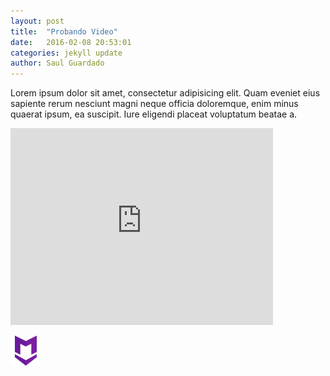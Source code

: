 ```yaml
---
layout: post
title:  "Probando Video"
date:   2016-02-08 20:53:01
categories: jekyll update
author: Saul Guardado
---
```


Lorem ipsum dolor sit amet, consectetur adipisicing elit. Quam eveniet eius sapiente rerum nesciunt magni neque officia doloremque, enim minus quaerat ipsum, ea suscipit. Iure eligendi placeat voluptatum beatae a.

<iframe width="420" height="315" src="http://www.youtube.com/embed/dQw4w9WgXcQ" frameborder="0" allowfullscreen></iframe>

<br>

![ejemplo](https://github.com/adam-p/markdown-here/raw/master/src/common/images/icon48.png)
